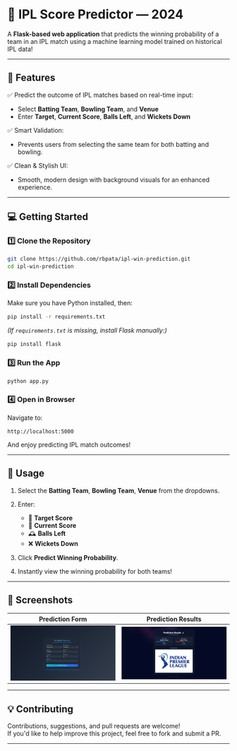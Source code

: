 # 🏏 IPL Score Predictor — 2024

A **Flask-based web application** that predicts the winning probability of a team in an IPL match using a machine learning model trained on historical IPL data!

---

## 🚀 Features

✅ Predict the outcome of IPL matches based on real-time input:  
- Select **Batting Team**, **Bowling Team**, and **Venue**  
- Enter **Target**, **Current Score**, **Balls Left**, and **Wickets Down**

✅ Smart Validation:  
- Prevents users from selecting the same team for both batting and bowling.

✅ Clean & Stylish UI:  
- Smooth, modern design with background visuals for an enhanced experience.

---

## 💻 Getting Started

### 1️⃣ Clone the Repository

```bash
git clone https://github.com/rbpata/ipl-win-prediction.git
cd ipl-win-prediction
```

### 2️⃣ Install Dependencies

Make sure you have Python installed, then:

```bash
pip install -r requirements.txt
```

*(If `requirements.txt` is missing, install Flask manually:)*

```bash
pip install flask
```

### 3️⃣ Run the App

```bash
python app.py
```

### 4️⃣ Open in Browser

Navigate to:

```
http://localhost:5000
```

And enjoy predicting IPL match outcomes!

---

## 🧠 Usage

1. Select the **Batting Team**, **Bowling Team**, **Venue** from the dropdowns.
2. Enter:
   - 🎯 **Target Score**
   - 🏏 **Current Score**
   - 🕰️ **Balls Left**
   - ❌ **Wickets Down**

3. Click **Predict Winning Probability**.

4. Instantly view the winning probability for both teams!

---

## 📸 Screenshots

| Prediction Form | Prediction Results |
|-----------------|---------------------|
| ![Form Screenshot](https://github.com/rbpata/ipl-win-prediction/blob/master/static/1.png) | ![Results Screenshot](https://github.com/rbpata/ipl-win-prediction/blob/master/static/2.png) |

---

## 💡 Contributing

Contributions, suggestions, and pull requests are welcome!  
If you'd like to help improve this project, feel free to fork and submit a PR.

---

